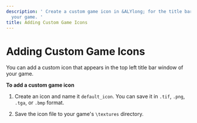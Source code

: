 ```yaml
---
description: ' Create a custom game icon in &ALYlong; for the title bar window of
  your game. '
title: Adding Custom Game Icons
---
```

# Adding Custom Game Icons<a name="game-build-custom-game-icons"></a>

You can add a custom icon that appears in the top left title bar window of your game\.

**To add a custom game icon**

1. Create an icon and name it `default_icon`\. You can save it in `.tif`, `.png`, `.tga`, or `.bmp` format\.

1. Save the icon file to your game's `\textures` directory\.
